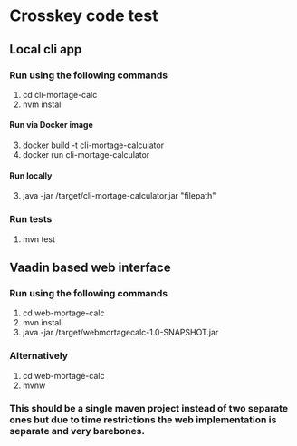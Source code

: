 # Crosskey code test

## Local cli app

### Run using the following commands
1. cd cli-mortage-calc
2. nvm install
#### Run via Docker image
3. docker build -t cli-mortage-calculator
4. docker run cli-mortage-calculator
#### Run locally
3. java -jar /target/cli-mortage-calculator.jar "filepath"

### Run tests
1. mvn test


## Vaadin based web interface

### Run using the following commands
1. cd web-mortage-calc
2. mvn install
3. java -jar /target/webmortagecalc-1.0-SNAPSHOT.jar
### Alternatively
1. cd web-mortage-calc
2. mvnw

### This should be a single maven project instead of two separate ones but due to time restrictions the web implementation is separate and very barebones.
